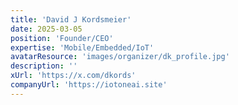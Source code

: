 ```yaml
---
title: 'David J Kordsmeier'
date: 2025-03-05
position: 'Founder/CEO'
expertise: 'Mobile/Embedded/IoT'
avatarResource: 'images/organizer/dk_profile.jpg'
description: ''
xUrl: 'https://x.com/dkords'
companyUrl: 'https://iotoneai.site'
---
```


